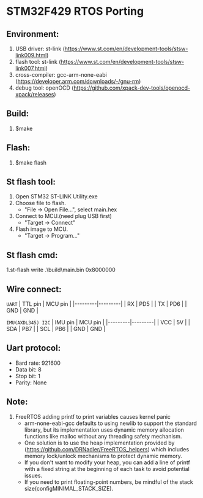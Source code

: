 # STM32F429 RTOS Porting
## Environment:
1. USB driver: st-link (https://www.st.com/en/development-tools/stsw-link009.html)
2. flash tool: st-link (https://www.st.com/en/development-tools/stsw-link007.html)
3. cross-compiler: gcc-arm-none-eabi (https://developer.arm.com/downloads/-/gnu-rm)
4. debug tool: openOCD (https://github.com/xpack-dev-tools/openocd-xpack/releases)

## Build:
1. $make

## Flash:
1. $make flash

## St flash tool:
1. Open STM32 ST-LINK Utility.exe
2. Choose file to flash. 
    - "File -> Open File...", select main.hex
3. Connect to MCU.(need plug USB first)
    - "Target -> Connect"
4. Flash image to MCU.
    - "Target -> Program..."

## St flash cmd:
1.st-flash write .\build\main.bin 0x8000000

## Wire connect:
`UART`
| TTL pin | MCU pin |
|---------|---------|
|   RX    |   PD5   |
|   TX    |   PD6   |
|   GND   |   GND   |

`IMU(AXDL345) I2C`
| IMU pin | MCU pin |
|---------|---------|
|   VCC   |   5V    |
|   SDA   |   PB7   |
|   SCL   |   PB6   |
|   GND   |   GND   |


## Uart protocol:
- Bard rate: 921600
- Data bit: 8
- Stop bit: 1
- Parity: None

## Note:
1. FreeRTOS adding printf to print variables causes kernel panic
    - arm-none-eabi-gcc defaults to using newlib to support the standard library, but its implementation uses dynamic memory allocation functions like malloc without any threading safety mechanism.
    - One solution is to use the heap implementation provided by (https://github.com/DRNadler/FreeRTOS_helpers) which includes memory lock/unlock mechanisms to protect dynamic memory.
    - If you don't want to modify your heap, you can add a line of printf with a fixed string at the beginning of each task to avoid potential issues.
    - If you need to print floating-point numbers, be mindful of the stack size(configMINIMAL_STACK_SIZE).
